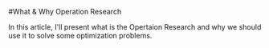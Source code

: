 #What & Why Operation Research

In this article, I'll present what is the Opertaion Research and why we should use it to solve some optimization problems.
